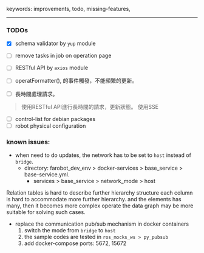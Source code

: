 keywords: improvements, todo, missing-features, 

--- 
### TODOs
- [x] schema validator by `yup` module
- [ ] remove tasks in job on operation page
- [ ] RESTful API by `axios` module
- [ ] operatFormatter(), 的事件觸發，不能頻繁的更新。

- [ ] 長時間處理請求。
> 使用RESTful API進行長時間的請求，更新狀態。 使用SSE
- [ ] control-list for debian packages
- [ ] robot physical configuration 

### known issues:
* when need to do updates, the network has to be set to `host` instead of `bridge`.
	- directory: farobot_dev_env > docker-services > base_service > base-service.yml.	
		- services > base_service > network_mode > host


Relation tables is hard to describe further hierarchy structure
each column is hard to accommodate more further hierarchy. 
and the elements has many, then it becomes more complex operate the data
graph may be more suitable for solving such cases.


* replace the communication pub/sub mechanism in docker containers
	1. switch the mode from `bridge` to `host`
	2. the sample codes are tested in `ros_mocks_ws > py_pubsub`
	3. add docker-compose ports: 5672, 15672
	